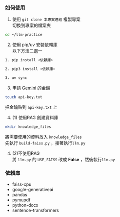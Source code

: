 ### 如何使用
1. 使用 `git clone 本專案連結` 複製專案  
切換到專案的檔案夾  
```bash
cd ~/llm-practice
```

2. 使用 pip/uv 安裝依賴庫  
以下方法二選一
```bash
1. pip install <依賴庫>  

2. pip3 install <依賴庫>  

3. uv sync
```

3. 申請 [Gemini](https://ai.google.dev/) 的金鑰
```bash
touch api-key.txt
```
把金鑰貼到 `api-key.txt` 上  

4. (1) 使用RAG
創建資料庫  
```bash
mkdir knowledge_files
```
將需要使用的資料放入 `knowledge_files`  
先執行 `build-faiss.py` ，接著執行`llm.py`

4. (2)不使用RAG  
將 `llm.py` 的 `USE_FAISS` 改成 **False** ，然後執行`llm.py`

### 依賴庫
- faiss-cpu
- google-generativeai
- pandas
- pymupdf
- python-docx
- sentence-transformers
